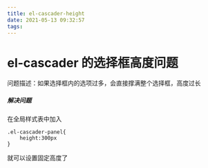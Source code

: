 ```yaml
---
title: el-cascader-height
date: 2021-05-13 09:32:57
tags:
---
```


# el-cascader 的选择框高度问题

问题描述：如果选择框内的选项过多，会直接撑满整个选择框，高度过长

##### 解决问题

在全局样式表中加入

```
.el-cascader-panel{
    height:300px
}
```

就可以设置固定高度了
